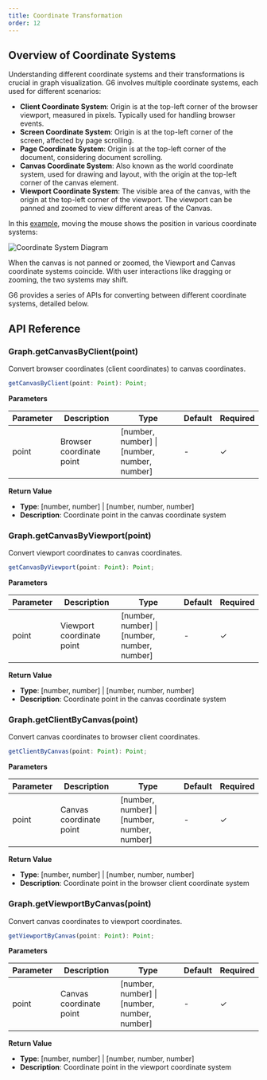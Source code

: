```yaml
---
title: Coordinate Transformation
order: 12
---
```


## Overview of Coordinate Systems

Understanding different coordinate systems and their transformations is crucial in graph visualization. G6 involves multiple coordinate systems, each used for different scenarios:

- **Client Coordinate System**: Origin is at the top-left corner of the browser viewport, measured in pixels. Typically used for handling browser events.
- **Screen Coordinate System**: Origin is at the top-left corner of the screen, affected by page scrolling.
- **Page Coordinate System**: Origin is at the top-left corner of the document, considering document scrolling.
- **Canvas Coordinate System**: Also known as the world coordinate system, used for drawing and layout, with the origin at the top-left corner of the canvas element.
- **Viewport Coordinate System**: The visible area of the canvas, with the origin at the top-left corner of the viewport. The viewport can be panned and zoomed to view different areas of the Canvas.

In this [example](https://g.antv.antgroup.com/en/examples/canvas/canvas-basic#coordinates), moving the mouse shows the position in various coordinate systems:

![Coordinate System Diagram](https://gw.alipayobjects.com/mdn/rms_6ae20b/afts/img/A*kPfcTKwZG90AAAAAAAAAAAAAARQnAQ)

When the canvas is not panned or zoomed, the Viewport and Canvas coordinate systems coincide. With user interactions like dragging or zooming, the two systems may shift.

G6 provides a series of APIs for converting between different coordinate systems, detailed below.

## API Reference

### Graph.getCanvasByClient(point)

Convert browser coordinates (client coordinates) to canvas coordinates.

```typescript
getCanvasByClient(point: Point): Point;
```

**Parameters**

| Parameter | Description              | Type                                         | Default | Required |
| --------- | ------------------------ | -------------------------------------------- | ------- | -------- |
| point     | Browser coordinate point | [number, number] \| [number, number, number] | -       | ✓        |

**Return Value**

- **Type**: [number, number] \| [number, number, number]
- **Description**: Coordinate point in the canvas coordinate system

### Graph.getCanvasByViewport(point)

Convert viewport coordinates to canvas coordinates.

```typescript
getCanvasByViewport(point: Point): Point;
```

**Parameters**

| Parameter | Description               | Type                                         | Default | Required |
| --------- | ------------------------- | -------------------------------------------- | ------- | -------- |
| point     | Viewport coordinate point | [number, number] \| [number, number, number] | -       | ✓        |

**Return Value**

- **Type**: [number, number] \| [number, number, number]
- **Description**: Coordinate point in the canvas coordinate system

### Graph.getClientByCanvas(point)

Convert canvas coordinates to browser client coordinates.

```typescript
getClientByCanvas(point: Point): Point;
```

**Parameters**

| Parameter | Description             | Type                                         | Default | Required |
| --------- | ----------------------- | -------------------------------------------- | ------- | -------- |
| point     | Canvas coordinate point | [number, number] \| [number, number, number] | -       | ✓        |

**Return Value**

- **Type**: [number, number] \| [number, number, number]
- **Description**: Coordinate point in the browser client coordinate system

### Graph.getViewportByCanvas(point)

Convert canvas coordinates to viewport coordinates.

```typescript
getViewportByCanvas(point: Point): Point;
```

**Parameters**

| Parameter | Description             | Type                                         | Default | Required |
| --------- | ----------------------- | -------------------------------------------- | ------- | -------- |
| point     | Canvas coordinate point | [number, number] \| [number, number, number] | -       | ✓        |

**Return Value**

- **Type**: [number, number] \| [number, number, number]
- **Description**: Coordinate point in the viewport coordinate system

